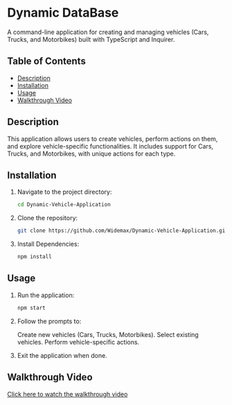 # Dynamic DataBase

A command-line application for creating and managing vehicles (Cars, Trucks, and Motorbikes) built with TypeScript and Inquirer.

## Table of Contents

- [Description](#description)
- [Installation](#installation)
- [Usage](#usage)
- [Walkthrough Video](#walkthrough-video)

## Description

This application allows users to create vehicles, perform actions on them, and explore vehicle-specific functionalities. It includes support for Cars, Trucks, and Motorbikes, with unique actions for each type.

## Installation

1. Navigate to the project directory:
   ```bash
   cd Dynamic-Vehicle-Application
2. Clone the repository:
   ```bash
   git clone https://github.com/Widemax/Dynamic-Vehicle-Application.git
3. Install Dependencies:
   ```bash
   npm install

## Usage

1. Run the application:
   ```bash
   npm start
2. Follow the prompts to:

    Create new vehicles (Cars, Trucks, Motorbikes).
    Select existing vehicles.
    Perform vehicle-specific actions.

3. Exit the application when done.

## Walkthrough Video

[Click here to watch the walkthrough video](https://www.youtube.com/watch?v=BU8XI_ZEZ74)
